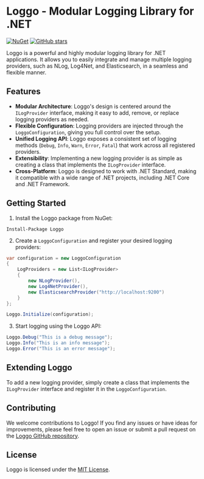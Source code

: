# Loggo - Modular Logging Library for .NET

[![NuGet](https://img.shields.io/nuget/v/Loggo.svg)](https://www.nuget.org/packages/Loggo/)
[![GitHub stars](https://img.shields.io/github/stars/your-username/Loggo.svg?style=social&label=Star&maxAge=2592000)](https://github.com/your-username/Loggo)

Loggo is a powerful and highly modular logging library for .NET applications. It allows you to easily integrate and manage multiple logging providers, such as NLog, Log4Net, and Elasticsearch, in a seamless and flexible manner.

## Features

- **Modular Architecture**: Loggo's design is centered around the `ILogProvider` interface, making it easy to add, remove, or replace logging providers as needed.
- **Flexible Configuration**: Logging providers are injected through the `LoggoConfiguration`, giving you full control over the setup.
- **Unified Logging API**: Loggo exposes a consistent set of logging methods (`Debug`, `Info`, `Warn`, `Error`, `Fatal`) that work across all registered providers.
- **Extensibility**: Implementing a new logging provider is as simple as creating a class that implements the `ILogProvider` interface.
- **Cross-Platform**: Loggo is designed to work with .NET Standard, making it compatible with a wide range of .NET projects, including .NET Core and .NET Framework.

## Getting Started

1. Install the Loggo package from NuGet:

```
Install-Package Loggo
```

2. Create a `LoggoConfiguration` and register your desired logging providers:

```csharp
var configuration = new LoggoConfiguration
{
    LogProviders = new List<ILogProvider>
    {
        new NLogProvider(),
        new Log4NetProvider(),
        new ElasticsearchProvider("http://localhost:9200")
    }
};

Loggo.Initialize(configuration);
```

3. Start logging using the Loggo API:

```csharp
Loggo.Debug("This is a debug message");
Loggo.Info("This is an info message");
Loggo.Error("This is an error message");
```

## Extending Loggo

To add a new logging provider, simply create a class that implements the `ILogProvider` interface and register it in the `LoggoConfiguration`.

## Contributing

We welcome contributions to Loggo! If you find any issues or have ideas for improvements, please feel free to open an issue or submit a pull request on the [Loggo GitHub repository](https://github.com/your-username/Loggo).

## License

Loggo is licensed under the [MIT License](LICENSE).
